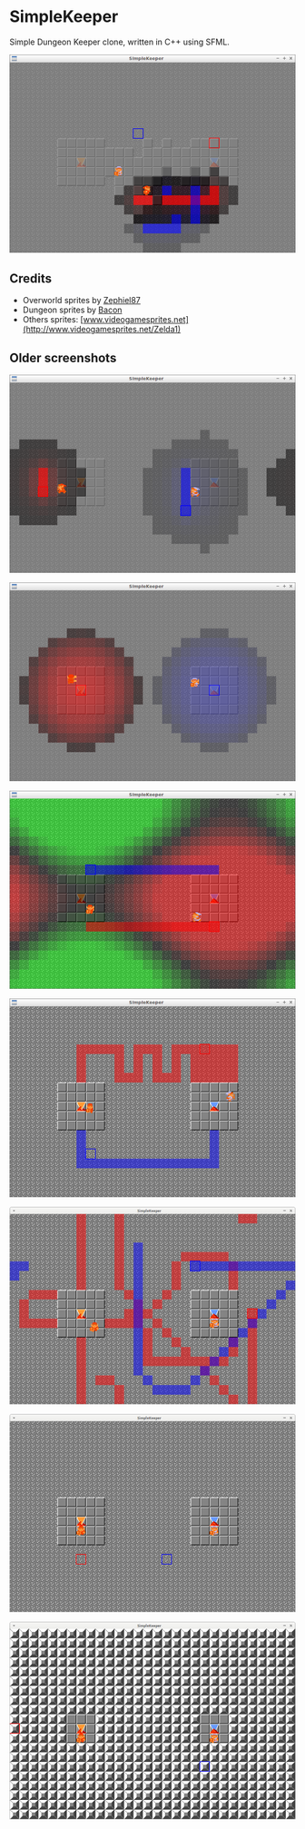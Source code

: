 # SimpleKeeper

Simple Dungeon Keeper clone, written in C++ using SFML.

![SimpleKeeper v0.8](Screenshots/SimpleKeeper_0_8.png)

## Credits

 * Overworld sprites by [Zephiel87](http://www.spriters-resource.com/submitter/Zephiel87)
 * Dungeon sprites by [Bacon](http://www.spriters-resource.com/submitter/Bacon)
 * Others sprites: [www.videogamesprites.net](http://www.videogamesprites.net/Zelda1)

## Older screenshots

![SimpleKeeper v0.7](Screenshots/SimpleKeeper_0_7.png)

![SimpleKeeper v0.6](Screenshots/SimpleKeeper_0_6.png)

![SimpleKeeper v0.5](Screenshots/SimpleKeeper_0_5.png)

![SimpleKeeper v0.4](Screenshots/SimpleKeeper_0_4.png)

![SimpleKeeper v0.3](Screenshots/SimpleKeeper_0_3.png)

![SimpleKeeper v0.2](Screenshots/SimpleKeeper_0_2.png)

![SimpleKeeper v0.1](Screenshots/SimpleKeeper_0_1.png)
